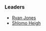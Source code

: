 ### Leaders

* [Ryan Jones](mailto:ryan.jones@owasp.org)
* [Shlomo Heigh](mailto:shlomo.heigh@owasp.org)
